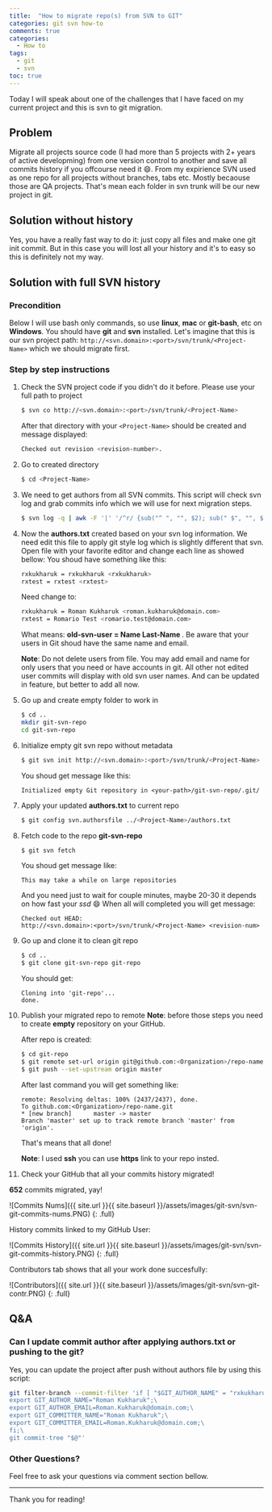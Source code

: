 ```yaml
---
title:  "How to migrate repo(s) from SVN to GIT"
categories: git svn how-to
comments: true
categories:
  - How to
tags:
  - git
  - svn
toc: true
---
```

Today I will speak about one of the challenges that I have faced on my current project and this is svn to git migration.

## Problem
Migrate all projects source code (I had more than 5 projects with 2+ years of active developming) from one version control to another and save all commits history if you offcourse need it :smile:. From my expirience SVN used as one repo for all projects without branches, tabs etc. Mostly becaouse those are QA projects. That's mean each folder in svn trunk will be our new project in git.

## Solution without history
Yes, you have a really fast way to do it: just copy all files and make one git init commit. But in this case you will lost all your history and it's to easy so this is definitely not my way.

## Solution with full SVN history

### Precondition
Below I will use bash only commands, so use **linux**, **mac** or **git-bash**, etc on **Windows**. You should have **git** and **svn** installed. Let's imagine that this is our svn project path: ```http://<svn.domain>:<port>/svn/trunk/<Project-Name>``` which we should migrate first.

### Step by step instructions

1. Check the SVN project code if you didn't do it before. Please use your full path to project
    ```sh
    $ svn co http://<svn.domain>:<port>/svn/trunk/<Project-Name>
    ```
    After that directory with your `<Project-Name>` should be created and message displayed:
    ```sh
    Checked out revision <revision-number>.
    ```

2. Go to created directory
    ```sh
    $ cd <Project-Name>
    ```
3. We need to get authors from all SVN commits. This script will check svn log and grab commits info which we will use for next migration steps.
    ```sh
    $ svn log -q | awk -F '|' '/^r/ {sub("^ ", "", $2); sub(" $", "", $2); print $2" = "$2" <"$2">"}' | sort -u > authors.txt
    ```
    
4. Now the **authors.txt** created based on your svn log information. We need edit this file to apply git style log which is slightly different that svn. Open file with your favorite editor and change each line as showed bellow:
    You shoud have something like this:
    ```sh
    rxkukharuk = rxkukharuk <rxkukharuk>
    rxtest = rxtest <rxtest>
    ```
    
    Need change to:
    ```sh
    rxkukharuk = Roman Kukharuk <roman.kukharuk@domain.com>
    rxtest = Romario Test <romario.test@domain.com>
    ```
    
    What means: **old-svn-user = Name Last-Name <your-git-email-adress>**. Be aware that your users in Git shoud have the same name and email.
    
    **Note**: Do not delete users from file. You may add email and name for only users that you need or have accounts in git. All other not edited user commits will display with old svn user names. And can be updated in feature, but better to add all now.

5. Go up and create empty folder to work in
    ```sh
    $ cd ..
    mkdir git-svn-repo
    cd git-svn-repo
    ```
    
6. Initialize empty git svn repo without metadata
    ```sh
    $ git svn init http://<svn.domain>:<port>/svn/trunk/<Project-Name>  --no-metadata
    ```
    You shoud get message like this:
    ```
    Initialized empty Git repository in <your-path>/git-svn-repo/.git/
    ```

7. Apply your updated **authors.txt** to current repo
    ```sh
    $ git config svn.authorsfile ../<Project-Name>/authors.txt
    ```
    
8. Fetch code to the repo **git-svn-repo**
    ```sh
    $ git svn fetch
    ```
    You shoud get message like: 
    ```
    This may take a while on large repositories
    ```
    And you need just to wait for couple minutes, maybe 20-30 it depends on how fast your *ssd* :smile:
    When all will completed you will get message:
    ```
    Checked out HEAD:
    http://<svn.domain>:<port>/svn/trunk/<Project-Name> <revision-num>
    ```

9. Go up and clone it to clean git repo
    ```sh
    $ cd ..
    $ git clone git-svn-repo git-repo
    ```
    You should get:
    ```
    Cloning into 'git-repo'...
    done.
    ```
    
10. Publish your migrated repo to remote
    **Note**: before those steps you need to create **empty** repository on your GitHub.
    
    After repo is created:
    ```sh
    $ cd git-repo
    $ git remote set-url origin git@github.com:<Organization>/repo-name.git
    $ git push --set-upstream origin master
    ``` 
    After last command you will get something like:
    ```
    remote: Resolving deltas: 100% (2437/2437), done.
    To github.com:<Organization>/repo-name.git
    * [new branch]      master -> master
    Branch 'master' set up to track remote branch 'master' from 'origin'.
    ```
    That's means that all done!
    
    **Note**: I used **ssh** you can use **https** link to your repo insted.  
    
12. Check your GitHub that all your commits history migrated!

**652** commits migrated, yay!

![Commits Nums]({{ site.url }}{{ site.baseurl }}/assets/images/git-svn/svn-git-commits-nums.PNG)
{: .full}

History commits linked to my GitHub User:

![Commits History]({{ site.url }}{{ site.baseurl }}/assets/images/git-svn/svn-git-commits-history.PNG)
{: .full}

Contributors tab shows that all your work done succesfully:

![Contributors]({{ site.url }}{{ site.baseurl }}/assets/images/git-svn/svn-git-contr.PNG)
{: .full}
    
## Q&A

### Can I update commit author after applying authors.txt or pushing to the git?

Yes, you can update the project after push without authors file by using this script:
    
```sh
git filter-branch --commit-filter 'if [ "$GIT_AUTHOR_NAME" = "rxkukharuk" ]; then \
export GIT_AUTHOR_NAME="Roman Kukharuk";\
export GIT_AUTHOR_EMAIL=Roman.Kukharuk@domain.com;\
export GIT_COMMITTER_NAME="Roman Kukharuk";\
export GIT_COMMITTER_EMAIL=Roman.Kukharuk@domain.com;\
fi;\
git commit-tree "$@"'
```

### Other Questions?

Feel free to ask your questions via comment section bellow. 

---
Thank you for reading!
